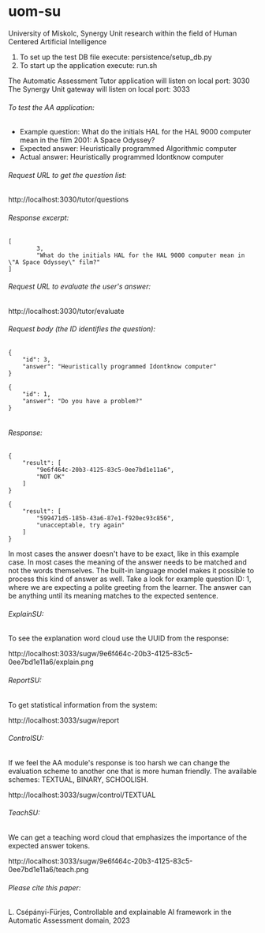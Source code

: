 # uom-su
University of Miskolc, Synergy Unit research within the field of Human Centered Artificial Intelligence

1. To set up the test DB file execute: persistence/setup_db.py
2. To start up the application execute: run.sh

The Automatic Assessment Tutor application will listen on local port: 3030
The Synergy Unit gateway will listen on local port: 3033

###### To test the AA application:

* Example question: What do the initials HAL for the HAL 9000 computer mean in the film 2001: A Space Odyssey?
* Expected answer: Heuristically programmed Algorithmic computer
* Actual answer: Heuristically programmed Idontknow computer

###### Request URL to get the question list:
http://localhost:3030/tutor/questions
###### Response excerpt:
```
[
        3,
        "What do the initials HAL for the HAL 9000 computer mean in \"A Space Odyssey\" film?"
]
```

###### Request URL to evaluate the user's answer:
http://localhost:3030/tutor/evaluate

###### Request body (the ID identifies the question): 
```
{
    "id": 3,
    "answer": "Heuristically programmed Idontknow computer"
}

{
    "id": 1,
    "answer": "Do you have a problem?"
}


```
###### Response:
```
{
    "result": [
        "9e6f464c-20b3-4125-83c5-0ee7bd1e11a6",
        "NOT OK"
    ]
}

{
    "result": [
        "599471d5-185b-43a6-87e1-f920ec93c856",
        "unacceptable, try again"
    ]
}
```

In most cases the answer doesn't have to be exact, like in this example case. In most cases the meaning of the answer 
needs to be matched and not the words themselves. The built-in language model makes it possible to process this kind 
of answer as well. Take a look for example question ID: 1, where we are expecting a polite greeting from the learner. 
The answer can be anything until its meaning matches to the expected sentence.  

###### ExplainSU:
To see the explanation word cloud use the UUID from the response: 

http://localhost:3033/sugw/9e6f464c-20b3-4125-83c5-0ee7bd1e11a6/explain.png

###### ReportSU:
To get statistical information from the system: 

http://localhost:3033/sugw/report

###### ControlSU:
If we feel the AA module's response is too harsh we can change the evaluation scheme to another one that is more 
human friendly. The available schemes: TEXTUAL, BINARY, SCHOOLISH. 

http://localhost:3033/sugw/control/TEXTUAL

###### TeachSU:
We can get a teaching word cloud that emphasizes the importance of the expected answer tokens.

http://localhost:3033/sugw/9e6f464c-20b3-4125-83c5-0ee7bd1e11a6/teach.png

###### Please cite this paper: 
L. Csépányi-Fürjes, Controllable and explainable AI framework in the Automatic Assessment domain, 2023
